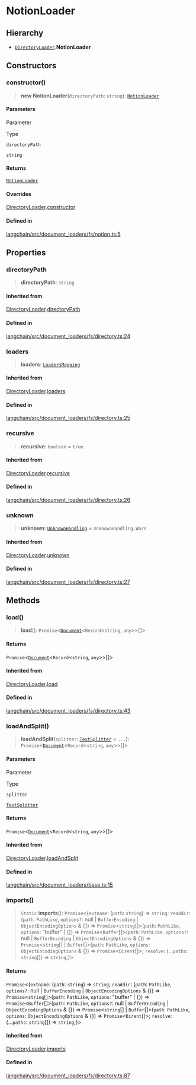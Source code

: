 NotionLoader
============

Hierarchy[​](#hierarchy "Direct link to Hierarchy")
---------------------------------------------------

*   [`DirectoryLoader`](/docs/api/document_loaders_fs_directory/classes/DirectoryLoader).**NotionLoader**

Constructors[​](#constructors "Direct link to Constructors")
------------------------------------------------------------

### constructor()[​](#constructor "Direct link to constructor()")

> **new NotionLoader**(`directoryPath`: `string`): [`NotionLoader`](/docs/api/document_loaders_fs_notion/classes/NotionLoader)

#### Parameters[​](#parameters "Direct link to Parameters")

Parameter

Type

`directoryPath`

`string`

#### Returns[​](#returns "Direct link to Returns")

[`NotionLoader`](/docs/api/document_loaders_fs_notion/classes/NotionLoader)

#### Overrides[​](#overrides "Direct link to Overrides")

[DirectoryLoader](/docs/api/document_loaders_fs_directory/classes/DirectoryLoader).[constructor](/docs/api/document_loaders_fs_directory/classes/DirectoryLoader#constructor)

#### Defined in[​](#defined-in "Direct link to Defined in")

[langchain/src/document\_loaders/fs/notion.ts:5](https://github.com/hwchase17/langchainjs/blob/46e1734/langchain/src/document_loaders/fs/notion.ts#L5)

Properties[​](#properties "Direct link to Properties")
------------------------------------------------------

### directoryPath[​](#directorypath "Direct link to directoryPath")

> **directoryPath**: `string`

#### Inherited from[​](#inherited-from "Direct link to Inherited from")

[DirectoryLoader](/docs/api/document_loaders_fs_directory/classes/DirectoryLoader).[directoryPath](/docs/api/document_loaders_fs_directory/classes/DirectoryLoader#directorypath)

#### Defined in[​](#defined-in-1 "Direct link to Defined in")

[langchain/src/document\_loaders/fs/directory.ts:24](https://github.com/hwchase17/langchainjs/blob/46e1734/langchain/src/document_loaders/fs/directory.ts#L24)

### loaders[​](#loaders "Direct link to loaders")

> **loaders**: [`LoadersMapping`](/docs/api/document_loaders_fs_directory/interfaces/LoadersMapping)

#### Inherited from[​](#inherited-from-1 "Direct link to Inherited from")

[DirectoryLoader](/docs/api/document_loaders_fs_directory/classes/DirectoryLoader).[loaders](/docs/api/document_loaders_fs_directory/classes/DirectoryLoader#loaders)

#### Defined in[​](#defined-in-2 "Direct link to Defined in")

[langchain/src/document\_loaders/fs/directory.ts:25](https://github.com/hwchase17/langchainjs/blob/46e1734/langchain/src/document_loaders/fs/directory.ts#L25)

### recursive[​](#recursive "Direct link to recursive")

> **recursive**: `boolean` = `true`

#### Inherited from[​](#inherited-from-2 "Direct link to Inherited from")

[DirectoryLoader](/docs/api/document_loaders_fs_directory/classes/DirectoryLoader).[recursive](/docs/api/document_loaders_fs_directory/classes/DirectoryLoader#recursive)

#### Defined in[​](#defined-in-3 "Direct link to Defined in")

[langchain/src/document\_loaders/fs/directory.ts:26](https://github.com/hwchase17/langchainjs/blob/46e1734/langchain/src/document_loaders/fs/directory.ts#L26)

### unknown[​](#unknown "Direct link to unknown")

> **unknown**: [`UnknownHandling`](/docs/api/document_loaders_fs_directory/variables/UnknownHandling) = `UnknownHandling.Warn`

#### Inherited from[​](#inherited-from-3 "Direct link to Inherited from")

[DirectoryLoader](/docs/api/document_loaders_fs_directory/classes/DirectoryLoader).[unknown](/docs/api/document_loaders_fs_directory/classes/DirectoryLoader#unknown)

#### Defined in[​](#defined-in-4 "Direct link to Defined in")

[langchain/src/document\_loaders/fs/directory.ts:27](https://github.com/hwchase17/langchainjs/blob/46e1734/langchain/src/document_loaders/fs/directory.ts#L27)

Methods[​](#methods "Direct link to Methods")
---------------------------------------------

### load()[​](#load "Direct link to load()")

> **load**(): `Promise`<[`Document`](/docs/api/document/classes/Document)<`Record`<`string`, `any`\>\>\[\]\>

#### Returns[​](#returns-1 "Direct link to Returns")

`Promise`<[`Document`](/docs/api/document/classes/Document)<`Record`<`string`, `any`\>\>\[\]\>

#### Inherited from[​](#inherited-from-4 "Direct link to Inherited from")

[DirectoryLoader](/docs/api/document_loaders_fs_directory/classes/DirectoryLoader).[load](/docs/api/document_loaders_fs_directory/classes/DirectoryLoader#load)

#### Defined in[​](#defined-in-5 "Direct link to Defined in")

[langchain/src/document\_loaders/fs/directory.ts:43](https://github.com/hwchase17/langchainjs/blob/46e1734/langchain/src/document_loaders/fs/directory.ts#L43)

### loadAndSplit()[​](#loadandsplit "Direct link to loadAndSplit()")

> **loadAndSplit**(`splitter`: [`TextSplitter`](/docs/api/text_splitter/classes/TextSplitter) = `...`): `Promise`<[`Document`](/docs/api/document/classes/Document)<`Record`<`string`, `any`\>\>\[\]\>

#### Parameters[​](#parameters-1 "Direct link to Parameters")

Parameter

Type

`splitter`

[`TextSplitter`](/docs/api/text_splitter/classes/TextSplitter)

#### Returns[​](#returns-2 "Direct link to Returns")

`Promise`<[`Document`](/docs/api/document/classes/Document)<`Record`<`string`, `any`\>\>\[\]\>

#### Inherited from[​](#inherited-from-5 "Direct link to Inherited from")

[DirectoryLoader](/docs/api/document_loaders_fs_directory/classes/DirectoryLoader).[loadAndSplit](/docs/api/document_loaders_fs_directory/classes/DirectoryLoader#loadandsplit)

#### Defined in[​](#defined-in-6 "Direct link to Defined in")

[langchain/src/document\_loaders/base.ts:15](https://github.com/hwchase17/langchainjs/blob/46e1734/langchain/src/document_loaders/base.ts#L15)

### imports()[​](#imports "Direct link to imports()")

> `Static` **imports**(): `Promise`<{`extname`: (`path`: `string`) => `string`; `readdir`: (`path`: `PathLike`, `options?`: null | `BufferEncoding` | `ObjectEncodingOptions` & {}) => `Promise`<`string`\[\]\>(`path`: `PathLike`, `options`: "buffer" | {}) => `Promise`<`Buffer`\[\]\>(`path`: `PathLike`, `options?`: null | `BufferEncoding` | `ObjectEncodingOptions` & {}) => `Promise`<`string`\[\] | `Buffer`\[\]\>(`path`: `PathLike`, `options`: `ObjectEncodingOptions` & {}) => `Promise`<`Dirent`\[\]\>; `resolve`: (...`paths`: `string`\[\]) => `string`;}\>

#### Returns[​](#returns-3 "Direct link to Returns")

`Promise`<{`extname`: (`path`: `string`) => `string`; `readdir`: (`path`: `PathLike`, `options?`: null | `BufferEncoding` | `ObjectEncodingOptions` & {}) => `Promise`<`string`\[\]\>(`path`: `PathLike`, `options`: "buffer" | {}) => `Promise`<`Buffer`\[\]\>(`path`: `PathLike`, `options?`: null | `BufferEncoding` | `ObjectEncodingOptions` & {}) => `Promise`<`string`\[\] | `Buffer`\[\]\>(`path`: `PathLike`, `options`: `ObjectEncodingOptions` & {}) => `Promise`<`Dirent`\[\]\>; `resolve`: (...`paths`: `string`\[\]) => `string`;}\>

#### Inherited from[​](#inherited-from-6 "Direct link to Inherited from")

[DirectoryLoader](/docs/api/document_loaders_fs_directory/classes/DirectoryLoader).[imports](/docs/api/document_loaders_fs_directory/classes/DirectoryLoader#imports)

#### Defined in[​](#defined-in-7 "Direct link to Defined in")

[langchain/src/document\_loaders/fs/directory.ts:87](https://github.com/hwchase17/langchainjs/blob/46e1734/langchain/src/document_loaders/fs/directory.ts#L87)